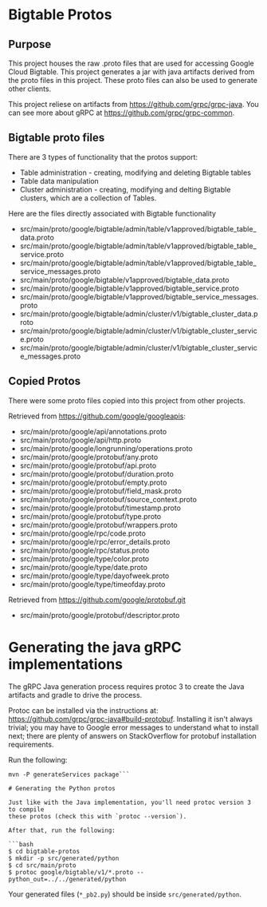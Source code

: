# Bigtable Protos

## Purpose
This project houses the raw .proto files that are used for accessing Google Cloud Bigtable.  This project generates a jar with java artifacts derived from the proto files in this project.  These proto files can also be used to generate other clients.

This project reliese on artifacts from https://github.com/grpc/grpc-java. You can see more about gRPC at https://github.com/grpc/grpc-common.

## Bigtable proto files

There are 3 types of functionality that the protos support:

* Table administration - creating, modifying and deleting Bigtable tables
* Table data manipulation
* Cluster administration - creating, modifying and delting Bigtable clusters, which are a collection of Tables.

Here are the files directly associated with Bigtable functionality 
* src/main/proto/google/bigtable/admin/table/v1approved/bigtable_table_data.proto
* src/main/proto/google/bigtable/admin/table/v1approved/bigtable_table_service.proto
* src/main/proto/google/bigtable/admin/table/v1approved/bigtable_table_service_messages.proto
* src/main/proto/google/bigtable/v1approved/bigtable_data.proto
* src/main/proto/google/bigtable/v1approved/bigtable_service.proto
* src/main/proto/google/bigtable/v1approved/bigtable_service_messages.proto
* src/main/proto/google/bigtable/admin/cluster/v1/bigtable_cluster_data.proto
* src/main/proto/google/bigtable/admin/cluster/v1/bigtable_cluster_service.proto
* src/main/proto/google/bigtable/admin/cluster/v1/bigtable_cluster_service_messages.proto

Copied Protos
--------------

There were some proto files copied into this project from other projects.

Retrieved from https://github.com/google/googleapis:

* src/main/proto/google/api/annotations.proto
* src/main/proto/google/api/http.proto
* src/main/proto/google/longrunning/operations.proto
* src/main/proto/google/protobuf/any.proto
* src/main/proto/google/protobuf/api.proto
* src/main/proto/google/protobuf/duration.proto
* src/main/proto/google/protobuf/empty.proto
* src/main/proto/google/protobuf/field_mask.proto
* src/main/proto/google/protobuf/source_context.proto
* src/main/proto/google/protobuf/timestamp.proto
* src/main/proto/google/protobuf/type.proto
* src/main/proto/google/protobuf/wrappers.proto
* src/main/proto/google/rpc/code.proto
* src/main/proto/google/rpc/error_details.proto
* src/main/proto/google/rpc/status.proto
* src/main/proto/google/type/color.proto
* src/main/proto/google/type/date.proto
* src/main/proto/google/type/dayofweek.proto
* src/main/proto/google/type/timeofday.proto

Retrieved from https://github.com/google/protobuf.git
* src/main/proto/google/protobuf/descriptor.proto

# Generating the java gRPC implementations

The gRPC Java generation process requires protoc 3
to create the Java artifacts and gradle to drive the process.

Protoc can be installed via the instructions at:
https://github.com/grpc/grpc-java#build-protobuf.
Installing it isn't always trivial;
you may have to Google error messages to understand what to install next;
there are plenty of answers on StackOverflow
for protobuf installation requirements.  

Run the following:
```mvn -P generateProtos package
mvn -P generateServices package```

# Generating the Python protos

Just like with the Java implementation, you'll need protoc version 3 to compile
these protos (check this with `protoc --version`).

After that, run the following:

```bash
$ cd bigtable-protos
$ mkdir -p src/generated/python
$ cd src/main/proto
$ protoc google/bigtable/v1/*.proto --python_out=../../generated/python
```

Your generated files (`*_pb2.py`) should be inside `src/generated/python`.
